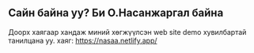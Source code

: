 ## Сайн байна уу? Би О.Насанжаргал байна

Доорх хаягаар хандаж миний хөгжүүлсэн web site demo хувилбартай танилцана уу. хаяг: https://nasaa.netlify.app/



